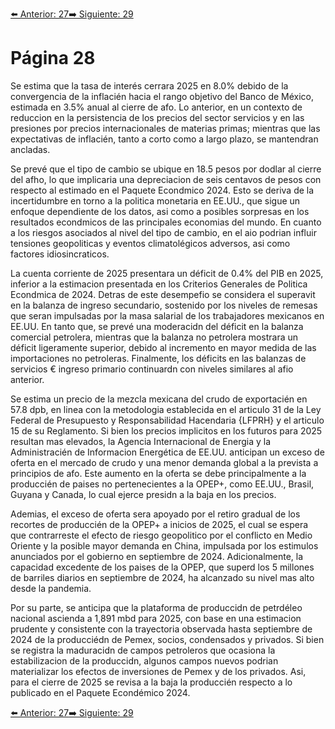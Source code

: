 [⬅️ Anterior: 27](./27.md)[➡️ Siguiente: 29](./29.md)

# Página 28

Se estima que la tasa de interés cerrara 2025 en 8.0% debido de la convergencia de la inflacién hacia el rango
objetivo del Banco de México, estimada en 3.5% anual al cierre de afo. Lo anterior, en un contexto de
reduccion en la persistencia de los precios del sector servicios y en las presiones por precios internacionales
de materias primas; mientras que las expectativas de inflacién, tanto a corto como a largo plazo, se mantendran
ancladas.

Se prevé que el tipo de cambio se ubique en 18.5 pesos por dodlar al cierre del afho, lo que implicaria una
depreciacion de seis centavos de pesos con respecto al estimado en el Paquete Econdmico 2024. Esto se
deriva de la incertidumbre en torno a la politica monetaria en EE.UU., que sigue un enfoque dependiente de
los datos, asi como a posibles sorpresas en los resultados econdmicos de las principales economias del mundo.
En cuanto a los riesgos asociados al nivel del tipo de cambio, en el aio podrian influir tensiones geopoliticas y
eventos climatolégicos adversos, asi como factores idiosincraticos.

La cuenta corriente de 2025 presentara un déficit de 0.4% del PIB en 2025, inferior a la estimacion presentada
en los Criterios Generales de Politica Econdmica de 2024. Detras de este desempefio se considera el superavit
en la balanza de ingreso secundario, sostenido por los niveles de remesas que seran impulsadas por la masa
salarial de los trabajadores mexicanos en EE.UU. En tanto que, se prevé una moderacidn del déficit en la balanza
comercial petrolera, mientras que la balanza no petrolera mostrara un déficit ligeramente superior, debido al
incremento en mayor medida de las importaciones no petroleras. Finalmente, los déficits en las balanzas de
servicios € ingreso primario continuardn con niveles similares al afio anterior.

Se estima un precio de la mezcla mexicana del crudo de exportacién en 57.8 dpb, en linea con la metodologia
establecida en el articulo 31 de la Ley Federal de Presupuesto y Responsabilidad Hacendaria {LFPRH} y el articulo
15 de su Reglamento. Si bien los precios implicitos en los futuros para 2025 resultan mas elevados, la Agencia
Internacional de Energia y la Administracién de Informacion Energética de EE.UU. anticipan un exceso de oferta
en el mercado de crudo y una menor demanda global a la prevista a principios de afo. Este aumento en la
oferta se debe principalmente a la produccién de paises no pertenecientes a la OPEP+, como EE.UU., Brasil,
Guyana y Canada, lo cual ejerce presidn a la baja en los precios.

Ademias, el exceso de oferta sera apoyado por el retiro gradual de los recortes de produccién de la OPEP+ a
inicios de 2025, el cual se espera que contrarreste el efecto de riesgo geopolitico por el conflicto en Medio
Oriente y la posible mayor demanda en China, impulsada por los estimulos anunciados por el gobierno en
septiembre de 2024. Adicionalmente, la capacidad excedente de los paises de la OPEP, que superd los 5
millones de barriles diarios en septiembre de 2024, ha alcanzado su nivel mas alto desde la pandemia.

Por su parte, se anticipa que la plataforma de produccidn de petrdéleo nacional ascienda a 1,891 mbd para 2025,
con base en una estimacion prudente y consistente con la trayectoria observada hasta septiembre de 2024 de
la producciédn de Pemex, socios, condensados y privados. Si bien se registra la maduracidn de campos
petroleros que ocasiona la estabilizacion de la produccidn, algunos campos nuevos podrian materializar los
efectos de inversiones de Pemex y de los privados. Asi, para el cierre de 2025 se revisa a la baja la produccién
respecto a lo publicado en el Paquete Econdémico 2024.

[⬅️ Anterior: 27](./27.md)[➡️ Siguiente: 29](./29.md)